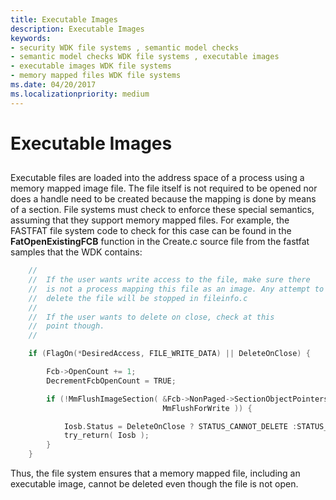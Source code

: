 ```yaml
---
title: Executable Images
description: Executable Images
keywords:
- security WDK file systems , semantic model checks
- semantic model checks WDK file systems , executable images
- executable images WDK file systems
- memory mapped files WDK file systems
ms.date: 04/20/2017
ms.localizationpriority: medium
---
```


# Executable Images


## <span id="ddk_executable_images_if"></span><span id="DDK_EXECUTABLE_IMAGES_IF"></span>


Executable files are loaded into the address space of a process using a memory mapped image file. The file itself is not required to be opened nor does a handle need to be created because the mapping is done by means of a section. File systems must check to enforce these special semantics, assuming that they support memory mapped files. For example, the FASTFAT file system code to check for this case can be found in the **FatOpenExistingFCB** function in the Create.c source file from the fastfat samples that the WDK contains:

```cpp
    //
    //  If the user wants write access to the file, make sure there
    //  is not a process mapping this file as an image. Any attempt to
    //  delete the file will be stopped in fileinfo.c
    //
    //  If the user wants to delete on close, check at this
    //  point though.
    //

    if (FlagOn(*DesiredAccess, FILE_WRITE_DATA) || DeleteOnClose) {

        Fcb->OpenCount += 1;
        DecrementFcbOpenCount = TRUE;

        if (!MmFlushImageSection( &Fcb->NonPaged->SectionObjectPointers,
                                  MmFlushForWrite )) {

            Iosb.Status = DeleteOnClose ? STATUS_CANNOT_DELETE :STATUS_SHARING_VIOLATION;
            try_return( Iosb );
        }
    }
```

Thus, the file system ensures that a memory mapped file, including an executable image, cannot be deleted even though the file is not open.

 

 




